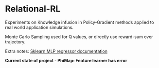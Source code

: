 # Relational-RL

Experiments on Knowledge infusion in Policy-Gradient methods applied to real world application simulations.

Monte Carlo Sampling used for Q values, or directly use reward-sum over trajectory.

Extra notes: [Sklearn MLP regressor documentation](https://scikit-learn.org/stable/modules/generated/sklearn.neural_network.MLPRegressor.html)

**Current state of project - PhiMap: Feature learner has error**
